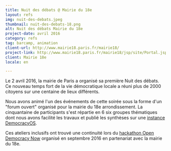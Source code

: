 ```yaml
---
title: Nuit des débats @ Mairie du 18e
layout: refs
img: nuit-des-debats.jpeg
thumbnail: nuit-des-debats-18.png
alt: Nuit des débats Mairie du 18e
project-date: avril 2016
category: refs
tag: barcamp, animation
client-url: http://www.mairie18.paris.fr/mairie18/
project-link: http://www.mairie18.paris.fr/mairie18/jsp/site/Portal.jsp?document_id=19314&portlet_id=2681
client: Mairie 18e
locale: en

---
```


Le 2 avril 2016, la mairie de Paris a organisé sa première Nuit des débats. Ce nouveau temps fort de la vie démocratique locale a réuni plus de 2000 citoyens sur une centaine de lieux différents.

Nous avons animé l'un des événements de cette soirée sous la forme d'un "forum ouvert" organisé pour la mairie du 18e arrondissement. La cinquantaine de participants s'est répartie en 6 six groupes thématiques dont nous avons facilité les travaux et publié les synthèses sur une [instance DemocracyOS](http://nuitdesdebatsparis18.herokuapp.com/).

Ces ateliers inclusifs ont trouvé une continuité lors du [hackathon Open Democracy Now](http://www.opensourcepolitics.eu/refs/2016/09/25/hackathon-mairie18/) organisé en septembre 2016 en partenariat avec la mairie du 18e.
